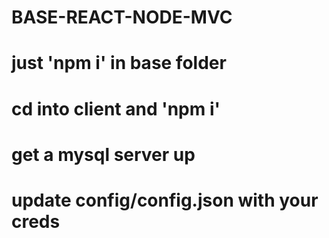 # BASE-REACT-NODE-MVC
#
# just 'npm i' in base folder
# cd into client and 'npm i'
#
# get a mysql server up
# update config/config.json with your creds
